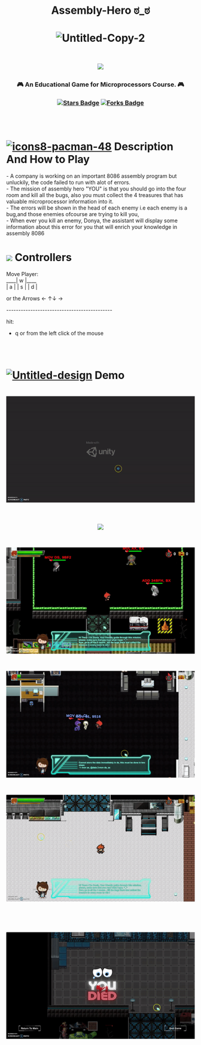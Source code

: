  <H1 align="center">

 Assembly-Hero ಠ_ಠ
 </H1>
<H1 align="center">

<img  src="https://i.ibb.co/17Nv2R3/Untitled-Copy-2.png" alt="Untitled-Copy-2" border="0" >
  </H1>
  <h1 align="center">
<img src="https://www.unity-studios.com/de/wp-content/uploads/revslider/home-banner/made-with-unity-white.png" width=300px >

 </h1>
<h3 align="center">🎮 An Educational Game for Microprocessors Course. 🎮</h3>
<h3 align="center"> <a href="https://github.com/DoniaEsawi/Assembly-Hero-/stargazers"><img src="https://img.shields.io/github/stars/DoniaEsawi/Assembly-Hero-" alt="Stars Badge"/></a>
<a href="https://github.com/DoniaEsawi/Assembly-Hero-/network/members"><img src="https://img.shields.io/github/forks/DoniaEsawi/Assembly-Hero-" alt="Forks Badge"/></a>
</h3>
</br></br>
<H1>
<a href="https://imgbb.com/"><img src="https://i.ibb.co/dLNFXqx/icons8-pacman-48.png" alt="icons8-pacman-48" border="0" width=32px></a> Description And How to Play
 </H1>
<p>
- A company is working on an important 8086 assembly program but unluckily, the code failed to run with alot of errors. </br>
- The mission of assembly hero "YOU" is that you should go into the four room and kill all the bugs, 
 also you must collect the 4 treasures that has valuable microprocessor information into it.</br>
- The errors will be shown in the head of each enemy i.e each enemy is a bug,and those enemies ofcourse are trying to kill you, </br>
- When ever you kill an enemy, Donya, the assistant will display some information about this error for you 
that  will enrich your knowledge in assembly 8086</br>
 </p>
<H1>
<a href="https://imgbb.com/"><img src="https://img.icons8.com/doodle/48/000000/controller--v1.png" width= 35px></a> Controllers
 </H1>
<p>Move Player: </br>
____| w |____ </br>
| a | | s | | d |</br>
 
or the Arrows ← ↑↓ →
</br>

--------------------------------------------</br>

hit: </br>
- q or from the left click of the mouse</br>
</p>
</br></br>
<H1>
<a href="https://imgbb.com/"><img src="https://i.ibb.co/JHpnnS0/Untitled-design.png" alt="Untitled-design" border="0" width=40px></a> Demo
 </H1>
<h1 align= "center">
 <img src="gifs/1.gif">
</h1>
<h1 align= "center">
 <img src="gifs/2.gif">
</h1>
<h1 align= "center">
 <img src="gifs/3.gif">
</h1>
<h1 align= "center">
 <img src="gifs/4.gif">
</h1>
<h1 align= "center">
 <img src="gifs/5.gif">
</h1>
</br>
<h1 align= "center">
 <img src="gifs/6.gif">
</h1>
 

